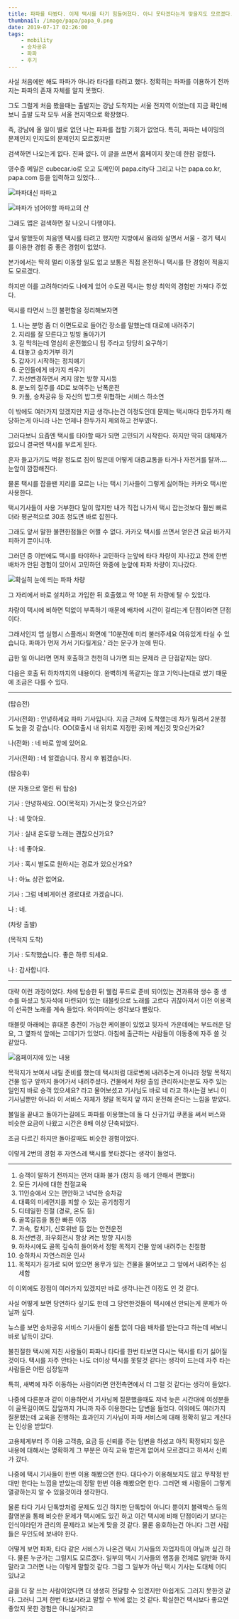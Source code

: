 ```yaml
---
title: 파파를 타봤다. 이제 택시를 타기 힘들어졌다. 아니 못타겠다는게 맞을지도 모르겠다.
thumbnail: /image/papa/papa_0.png
date: 2019-07-17 02:26:00
tags:
    - mobility
    - 승차공유
    - 파파
    - 후기
---
```


사실 처음에만 해도 파파가 아니라 타다를 타려고 했다. 정확히는 파파를 이용하기 전까지는 파파의 존재 자체를 알지 못했다.

그도 그럴게 처음 봤을때는 출발지는 강남 도착지는 서울 전지역 이었는데 지금 확인해보니 출발 도착 모두 서울 전지역으로 확장했다.

즉, 강남에 올 일이 별로 없던 나는 파파를 접할 기회가 없었다. 특히, 파파는 네이밍의 문제인지 인지도의 문제인지 모르겠지만

검색하면 나오는게 없다. 진짜 없다. 이 글을 쓰면서 홈페이지 찾는데 한참 걸렸다.

<!-- more -->

영수증 메일은 cubecar.io로 오고 도메인이 papa.city다 그리고 나는 papa.co.kr, papa.com 등을 입력하고 있었다...

![파파대신 파파고](/image/papa/papa_1.png)

![파파가 넘어야할 파파고의 산](/image/papa/papa_2.png)

그래도 앱은 검색하면 잘 나오니 다행이다.

앞서 말했듯이 처음엔 택시를 타려고 했지만 지방에서 올라와 살면서 서울 - 경기 택시를 이용한 경험 중 좋은 경험이 없었다.

본가에서는 딱히 멀리 이동할 일도 없고 보통은 직접 운전하니 택시를 탄 경험이 적을지도 모르겠다.

하지만 이를 고려하더라도 나에게 있어 수도권 택시는 항상 최악의 경험만 가져다 주었다.

택시를 타면서 느낀 불편함을 정리해보자면

1. 나는 분명 좀 더 이면도로로 들어간 장소를 말했는데 대로에 내려주기
2. 지리를 잘 모른다고 빙빙 돌아가기
3. 길 막히는데 열심히 운전했으니 팁 주라고 당당히 요구하기
4. 대놓고 승차거부 하기
5. 갑자기 시작하는 정치얘기
6. 군인들에게 바가지 씌우기
7. 차선변경하면서 켜지 않는 방향 지시등
8. 분노의 질주를 4D로 보여주는 난폭운전
9. 카풀, 승차공유 등 자신의 밥그릇 위협하는 서비스 하소연

이 밖에도 여러가지 있겠지만 지금 생각나는건 이정도인데 문제는 택시마다 한두가지 해당하는게 아니라 나는 언제나 한두가지 제외하고 전부였다.

그러다보니 요즘엔 택시를 타야할 때가 되면 고민되기 시작한다. 하지만 딱히 대체재가 없으니 결국엔 택시를 부르게 된다.

혼자 들고가기도 벅찰 정도로 짐이 많은데 어떻게 대중교통을 타거나 자전거를 탈까.... 눈앞이 깜깜해진다.

물론 택시를 잡을땐 지리를 모르는 나는 택시 기사들이 그렇게 싫어하는 카카오 택시만 사용한다.

택시기사들이 사용 거부한다 말이 많지만 내가 직접 나가서 택시 잡는것보다 훨씬 빠르더라 평균적으로 30초 정도면 바로 잡힌다.

그래도 앞서 말한 불편한점들은 어쩔 수 없다. 카카오 택시를 쓰면서 얻은건 요금 바가지 피하기 뿐이니까.

그러던 중 이번에도 택시를 타야하나 고민하다 눈앞에 타다 차량이 지나갔고 전에 한번 배차가 안된 경험이 있어서 고민하던 와중에 눈앞에 파파 차량이 지나갔다.

![확실히 눈에 띄는 파파 차량](/image/papa/papa_0.png)

그 자리에서 바로 설치하고 가입한 뒤 호출했고 약 10분 뒤 차량에 탈 수 있었다.

차량이 택시에 비하면 턱없이 부족하기 때문에 배차에 시간이 걸리는게 단점이라면 단점이다.

그래서인지 앱 실행시 스플래시 화면에 '10분전에 미리 불러주세요 여유있게 타실 수 있습니다. 파파가 먼저 가서 기다릴게요.' 라는 문구가 눈에 띈다.

급한 일 아니라면 먼저 호출하고 천천히 나가면 되는 문제라 큰 단점같지는 않다.

다음은 호출 뒤 하차까지의 내용이다. 완벽하게 똑같지는 않고 기억나는대로 썼기 때문에 조금은 다를 수 있다.

---
(탑승전)

기사(전화) : 안녕하세요 파파 기사입니다. 지금 근처에 도착했는데 차가 밀려서 2분정도 늦을 것 같습니다. OO(호출시 내 위치로 지정한 곳)에 계신것 맞으신가요?

나(전화) : 네 바로 앞에 있어요.

기사(전화) : 네 알겠습니다. 잠시 후 뵙겠습니다.

(탑승후)

(문 자동으로 열린 뒤 탑승)

기사 : 안녕하세요. OO(목적지) 가시는것 맞으신가요?

나 : 네 맞아요.

기사 : 실내 온도랑 노래는 괜찮으신가요?

나 : 네 좋아요.

기사 : 혹시 별도로 원하시는 경로가 있으신가요?

나 : 아뇨 상관 없어요.

기사 : 그럼 네비게이션 경로대로 가겠습니다.

나 : 네.

(차량 출발)

(목적지 도착)

기사 : 도착했습니다. 좋은 하루 되세요.

나 : 감사합니다.

---

대략 이런 과정이었다. 차에 탑승한 뒤 웰컴 푸드로 준비 되어있는 견과류와 생수 중 생수를 마셨고 뒷자석에 마련되어 있는 태블릿으로 노래를 고르다 귀찮아져서 이전 이용객이 선곡한 노래를 계속 들었다. 와이파이는 생각보다 빨랐다.

태블릿 아래에는 휴대폰 충전이 가능한 케이블이 있었고 뒷자석 가운데에는 부드러운 담요, 그 옆좌석 앞에는 고데기가 있었다. 아침에 출근하는 사람들이 이동중에 자주 쓸 것 같았다.

![홈페이지에 있는 내용](/image/papa/papa_3.png)

목적지가 보여서 내릴 준비를 했는데 택시처럼 대로변에 내려주는게 아니라 정말 목적지 건물 입구 앞까지 들어가서 내려주셨다. 건물에서 차량 출입 관리하시는분도 자주 있는 일인지 바로 승객 있으세요? 라고 물어보셨고 기사님도 바로 네 라고 하시는걸 보니 이 기사님뿐만 아니라 이 서비스 자체가 정말 목적지 앞 까지 운전해 준다는 느낌을 받았다.


볼일을 끝내고 돌아가는길에도 파파를 이용했는데 둘 다 신규가입 쿠폰을 써서 버스와 비슷한 요금이 나왔고 시간은 8배 이상 단축되었다.

조금 다르긴 하지만 돌아갈때도 비슷한 경험이었다.

이렇게 2번의 경험 후 자연스레 택시를 못타겠다는 생각이 들었다.

---

1. 승객이 말하기 전까지는 먼저 대화 불가 (정치 등 얘기 안해서 편했다)
2. 모든 기사에 대한 친절교육
3. 11인승에서 오는 편안하고 넉넉한 승차감
4. 대륙의 미세먼지를 피할 수 있는 공기청정기
5. 디테일한 친절 (경로, 온도 등)
6. 골목길등을 통한 빠른 이동
7. 과속, 칼치기, 신호위반 등 없는 안전운전
8. 차선변경, 좌우회전시 항상 켜는 방향 지시등
9. 하차시에도 골목 깊숙히 들어와서 정말 목적지 건물 앞에 내려주는 친절함
10. 승하차시 자연스러운 인사
11. 목적지가 길가로 되어 있으면 용무가 있는 건물을 물어보고 그 앞에서 내려주는 섬세함

이 이외에도 장점이 여러가지 있겠지만 바로 생각나는건 이정도 인 것 같다.

사실 어떻게 보면 당연하다 싶기도 한데 그 당연한것들이 택시에선 안되는게 문제가 아닐까 싶다.

뉴스를 보면 승차공유 서비스 기사들이 쉴틈 없이 다음 배차를 받는다고 하는데 써보니 바로 납득이 갔다.

불친절한 택시에 지친 사람들이 파파나 타다를 한번 타보면 다시는 택시를 타기 싫어질것이다. 택시를 자주 안타는 나도 더이상 택시를 못탈것 같다는 생각이 드는데 자주 타는 사람들은 어떤 심정일까

특히, 새벽에 자주 이동하는 사람이라면 안전측면에서 더 그럴 것 같다는 생각이 들었다. 

나중에 다른분과 같이 이용하면서 기사님께 질문했을때도 저녁 늦은 시간대에 여성분들이 골목길이여도 집앞까지 가니까 자주 이용한다는 답변을 들었다. 이외에도 여러가지 질문했는데 교육을 진행하는 효과인지 기사님이 파파 서비스에 대해 정확히 알고 계신다는 인상을 받았다.

고용체계부터 주 이용 고객층, 요금 등 신뢰를 주는 답변을 하셨고 아직 확정되지 않은 내용에 대해서는 명확하게 그 부분은 아직 교육 받은게 없어서 모르겠다고 하셔서 신뢰가 갔다. 

나중에 택시 기사들이 한번 이용 해봤으면 한다. 대다수가 이용해보지도 않고 무작정 반대만 한다는 느낌을 받았는데 정말 한번 이용 해봤으면 한다. 그러면 왜 사람들이 그렇게 열광하는지 알 수 있을것이라 생각한다.

물론 타다 기사 단톡방처럼 문제도 있긴 하지만 단톡방이 아니다 뿐이지 블랙박스 등의 촬영분을 통해 비슷한 문제가 택시에도 있긴 하고 이건 택시에 비해 단점이라기 보다는 인식이라던가 관리의 문제라고 보는게 맞을 것 같다. 물론 옹호하는건 아니다 그런 사람들은 무인도에 보내야 한다.

어떻게 보면 파파, 타다 같은 서비스가 나온건 택시 기사들의 자업자득이 아닐까 싶긴 하다. 물론 누군가는 그럴지도 모르겠다. 일부의 택시 기사들의 행동을 전체로 일반화 하지 말라고 그러면 나는 이렇게 말할것 같다. 그럼 그 일부가 아닌 택시 기사는 도대체 어디 있냐고

글을 더 잘 쓰는 사람이었다면 더 생생히 전달할 수 있겠지만 아쉽게도 그러지 못한것 같다. 그러니 그저 한번 타보시라고 말할 수 밖에 없는 것 같다. 확실한건 택시보다 좋으면 좋았지 못한 경험은 아니실거라고